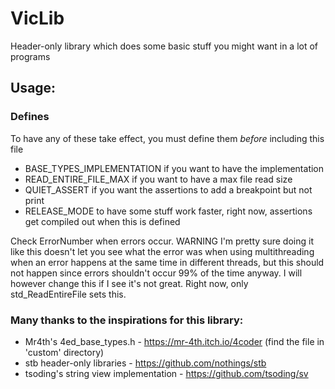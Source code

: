 # VicLib

Header-only library which does some basic stuff you might want in a lot of programs

## Usage:
### Defines

To have any of these take effect, you must define them _before_ including this file

 - BASE_TYPES_IMPLEMENTATION if you want to have the implementation
 - READ_ENTIRE_FILE_MAX if you want to have a max file read size
 - QUIET_ASSERT if you want the assertions to add a breakpoint but not print
 - RELEASE_MODE to have some stuff work faster, right now, assertions get compiled out when this is defined

Check ErrorNumber when errors occur.
WARNING I'm pretty sure doing it like this doesn't let you see what the error was when using multithreading when an error happens at the same time in different threads, but this should not happen since errors shouldn't occur 99% of the time anyway. I will however change this if I see it's not great.
Right now, only std_ReadEntireFile sets this.

### Many thanks to the inspirations for this library:
 - Mr4th's 4ed_base_types.h - https://mr-4th.itch.io/4coder (find the file in 'custom' directory)
 - stb header-only libraries - https://github.com/nothings/stb
 - tsoding's string view implementation - https://github.com/tsoding/sv

